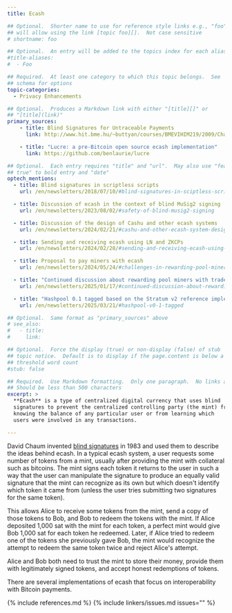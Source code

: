 ```yaml
---
title: Ecash

## Optional.  Shorter name to use for reference style links e.g., "foo"
## will allow using the link [topic foo][].  Not case sensitive
# shortname: foo

## Optional.  An entry will be added to the topics index for each alias
#title-aliases:
#  - Foo

## Required.  At least one category to which this topic belongs.  See
## schema for options
topic-categories:
  - Privacy Enhancements

## Optional.  Produces a Markdown link with either "[title][]" or
## "[title](link)"
primary_sources:
    - title: Blind Signatures for Untraceable Payments
      link: http://www.hit.bme.hu/~buttyan/courses/BMEVIHIM219/2009/Chaum.BlindSigForPayment.1982.PDF

    - title: "Lucre: a pre-Bitcoin open source ecash implementation"
      link: https://github.com/benlaurie/lucre

## Optional.  Each entry requires "title" and "url".  May also use "feature:
## true" to bold entry and "date"
optech_mentions:
  - title: Blind signatures in scriptless scripts
    url: /en/newsletters/2018/07/10/#blind-signatures-in-sciptless-scripts

  - title: Discussion of ecash in the context of blind MuSig2 signing
    url: /en/newsletters/2023/08/02/#safety-of-blind-musig2-signing

  - title: Discussion of the design of Cashu and other ecash systems
    url: /en/newsletters/2024/02/21/#cashu-and-other-ecash-system-design-discussion

  - title: Sending and receiving ecash using LN and ZKCPs
    url: /en/newsletters/2024/02/28/#sending-and-receiving-ecash-using-ln-and-zkcps

  - title: Proposal to pay miners with ecash
    url: /en/newsletters/2024/05/24/#challenges-in-rewarding-pool-miners

  - title: "Continued discussion about rewarding pool miners with tradeable ecash shares"
    url: /en/newsletters/2025/01/17/#continued-discussion-about-rewarding-pool-miners-with-tradeable-ecash-shares

  - title: "Hashpool 0.1 tagged based on the Stratum v2 reference implementation with ecash-based shares"
    url: /en/newsletters/2025/03/21/#hashpool-v0-1-tagged

## Optional.  Same format as "primary_sources" above
# see_also:
#   - title:
#     link:

## Optional.  Force the display (true) or non-display (false) of stub
## topic notice.  Default is to display if the page.content is below a
## threshold word count
#stub: false

## Required.  Use Markdown formatting.  Only one paragraph.  No links allowed.
## Should be less than 500 characters
excerpt: >
  **Ecash** is a type of centralized digital currency that uses blind
  signatures to prevent the centralized controlling party (the mint) from
  knowing the balance of any particular user or from learning which
  users were involved in any transactions.

---
```

David Chaum invented [blind signatures][] in 1983 and used them to
describe the ideas behind ecash.  In a typical ecash system, a user
requests some number of tokens from a mint, usually after providing the
mint with collateral such as bitcoins.  The mint signs each token it
returns to the user in such a way that the user can manipulate the
signature to produce an equally valid signature that the mint can
recognize as its own but which doesn't identify which token it came from
(unless the user tries submitting two signatures for the same token).

This allows Alice to receive some tokens from the mint, send a copy of
those tokens to Bob, and Bob to redeem the tokens with the mint.  If
Alice deposited 1,000 sat with the mint for each token, a perfect mint
would give Bob 1,000 sat for each token he redeemed.  Later, if Alice
tried to redeem one of the tokens she previously gave Bob, the mint
would recognize the attempt to redeem the same token twice and reject
Alice's attempt.

Alice and Bob both need to trust the mint to store their money, provide
them with legitimately signed tokens, and accept honest redemptions of
tokens.

There are several implementations of ecash that focus on interoperability
with Bitcoin payments.

[blind signatures]: https://en.wikipedia.org/wiki/Blind_signature
{% include references.md %}
{% include linkers/issues.md issues="" %}
